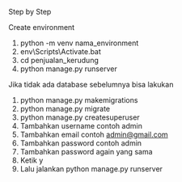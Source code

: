 Step by Step

Create environment
1. python -m venv nama_environment
2. env\Scripts\Activate.bat
3. cd penjualan_kerudung
4. python manage.py runserver

Jika tidak ada database sebelumnya bisa lakukan
1. python manage.py makemigrations
2. python manage.py migrate
3. python manage.py createsuperuser
4. Tambahkan username contoh admin
5. Tambahkan email contoh admin@gmail.com
6. Tambahkan password contoh admin
7. Tambahkan password again yang sama
8. Ketik y
9. Lalu jalankan python manage.py runserver
